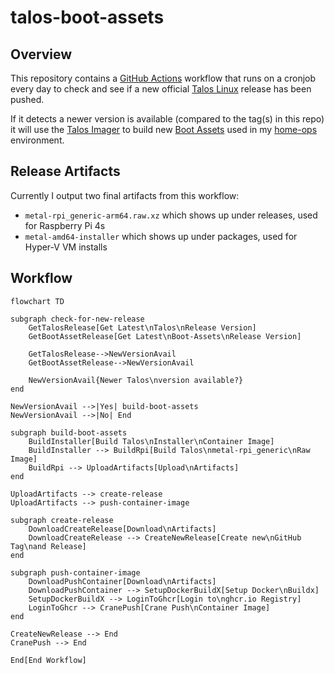 # talos-boot-assets

## Overview

This repository contains a [GitHub Actions](https://docs.github.com/en/actions) workflow that runs on a cronjob every 
day to check and see if a new official [Talos Linux](https://github.com/siderolabs/talos) release has been pushed.

If it detects a newer version is available (compared to the tag(s) in this repo) it will use the 
[Talos Imager](https://github.com/siderolabs/talos/tree/v1.5.0/pkg/imager) to build new 
[Boot Assets](https://www.talos.dev/v1.5/talos-guides/install/boot-assets/) used in my 
[home-ops](https://github.com/justingarfield/home-ops) environment.

## Release Artifacts

Currently I output two final artifacts from this workflow:

* `metal-rpi_generic-arm64.raw.xz` which shows up under releases, used for Raspberry Pi 4s
* `metal-amd64-installer` which shows up under packages, used for Hyper-V VM installs

## Workflow

```mermaid
flowchart TD

subgraph check-for-new-release
    GetTalosRelease[Get Latest\nTalos\nRelease Version]
    GetBootAssetRelease[Get Latest\nBoot-Assets\nRelease Version]

    GetTalosRelease-->NewVersionAvail
    GetBootAssetRelease-->NewVersionAvail

    NewVersionAvail{Newer Talos\nversion available?}
end

NewVersionAvail -->|Yes| build-boot-assets
NewVersionAvail -->|No| End

subgraph build-boot-assets
    BuildInstaller[Build Talos\nInstaller\nContainer Image]
    BuildInstaller --> BuildRpi[Build Talos\nmetal-rpi_generic\nRaw Image]
    BuildRpi --> UploadArtifacts[Upload\nArtifacts]
end

UploadArtifacts --> create-release
UploadArtifacts --> push-container-image

subgraph create-release
    DownloadCreateRelease[Download\nArtifacts]
    DownloadCreateRelease --> CreateNewRelease[Create new\nGitHub Tag\nand Release]
end

subgraph push-container-image
    DownloadPushContainer[Download\nArtifacts]
    DownloadPushContainer --> SetupDockerBuildX[Setup Docker\nBuildx]
    SetupDockerBuildX --> LoginToGhcr[Login to\nghcr.io Registry]
    LoginToGhcr --> CranePush[Crane Push\nContainer Image]
end

CreateNewRelease --> End
CranePush --> End

End[End Workflow]
```
